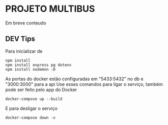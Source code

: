 # PROJETO MULTIBUS

Em breve conteudo

## DEV Tips

Para inicializar de
```
npm install
npm install express pg dotenv
npm install nodemon -D
```

As portas do docker estão configuradas em "5433:5432" no db
e "3000:3000" para a api
Use esses comandos para ligar o serviço, também pode ser feito
pelo app do Docker
```
docker-compose up --build
```

E para desligar o serviço
``` 
docker-compose down -v
```

